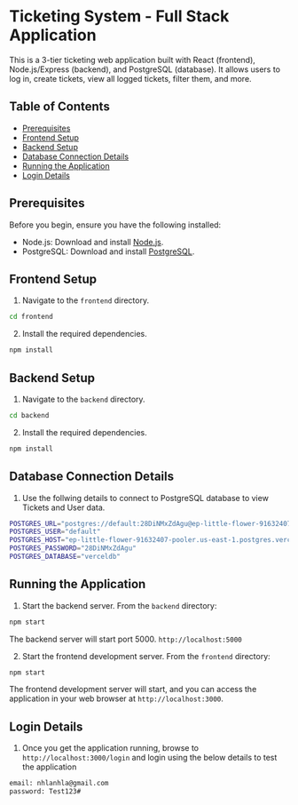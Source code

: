# Ticketing System - Full Stack Application

This is a 3-tier ticketing web application built with React (frontend), Node.js/Express (backend), and PostgreSQL (database). It allows users to log in, create tickets, view all logged tickets, filter them, and more.

## Table of Contents

- [Prerequisites](#prerequisites)
- [Frontend Setup](#frontend-setup)
- [Backend Setup](#backend-setup)
- [Database Connection Details](#database-connection-details)
- [Running the Application](#running-the-application)
- [Login Details](#login-details)

## Prerequisites

Before you begin, ensure you have the following installed:

- Node.js: Download and install [Node.js](https://nodejs.org/).
- PostgreSQL: Download and install [PostgreSQL](https://www.postgresql.org/).

## Frontend Setup

1. Navigate to the `frontend` directory.

```bash
cd frontend
```

2. Install the required dependencies.

```bash
npm install
```

## Backend Setup

1. Navigate to the `backend` directory.

```bash
cd backend
```

2. Install the required dependencies.

```bash
npm install
```

## Database Connection Details

1. Use the follwing details to connect to PostgreSQL database to view Tickets and User data.

```bash
POSTGRES_URL="postgres://default:28DiNMxZdAgu@ep-little-flower-91632407-pooler.us-east-1.postgres.vercel-storage.com:5432/verceldb"
POSTGRES_USER="default"
POSTGRES_HOST="ep-little-flower-91632407-pooler.us-east-1.postgres.vercel-storage.com"
POSTGRES_PASSWORD="28DiNMxZdAgu"
POSTGRES_DATABASE="verceldb"
```

## Running the Application

1. Start the backend server. From the `backend` directory:

```bash
npm start
```
The backend server will start port 5000.  `http://localhost:5000`

2. Start the frontend development server. From the `frontend` directory:

```bash
npm start
```
The frontend development server will start, and you can access the application in your web browser at `http://localhost:3000`.

## Login Details

1. Once you get the application running, browse to `http://localhost:3000/login` and login using the below details to test the application

```bash
email: nhlanhla@gmail.com
password: Test123#
```



